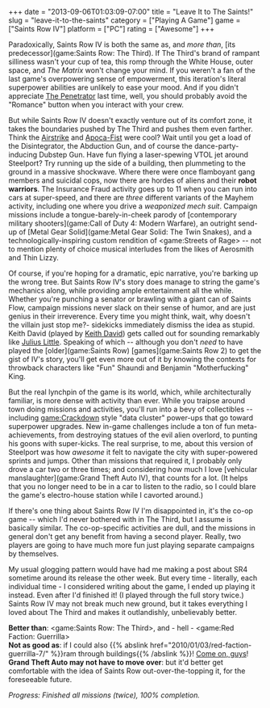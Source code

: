 +++
date = "2013-09-06T01:03:09-07:00"
title = "Leave It to The Saints!"
slug = "leave-it-to-the-saints"
category = ["Playing A Game"]
game = ["Saints Row IV"]
platform = ["PC"]
rating = ["Awesome"]
+++

Paradoxically, Saints Row IV is both the same as, and <i>more than</i>, [its predecessor](game:Saints Row: The Third).  If The Third's brand of rampant silliness wasn't your cup of tea, this romp through the White House, outer space, and <i>The Matrix</i> won't change your mind.  If you weren't a fan of the last game's overpowering sense of empowerment, this iteration's literal superpower abilities are unlikely to ease your mood.  And if you didn't appreciate <a href="http://saintsrow.wikia.com/wiki/The_Penetrator">The Penetrator</a> last time, well, you should probably avoid the "Romance" button when you interact with your crew.

But while Saints Row IV doesn't exactly venture out of its comfort zone, it takes the boundaries pushed by The Third and pushes them even farther.  Think the <a href="http://saintsrow.wikia.com/wiki/SA-3_Airstrike">Airstrike</a> and <a href="http://saintsrow.wikia.com/wiki/Apoca-Fist">Apoca-Fist</a> were cool?  Wait until you get a load of the Disintegrator, the Abduction Gun, and of course the dance-party-inducing Dubstep Gun.  Have fun flying a laser-spewing VTOL jet around Steelport?  Try running up the side of a building, then plummeting to the ground in a massive shockwave.  Where there were once flamboyant gang members and suicidal cops, now there are hordes of aliens and their <b>robot warriors</b>.  The Insurance Fraud activity goes up to 11 when you can run into cars at super-speed, and there are <i>three</i> different variants of the Mayhem activity, including one where you drive a <i>weaponized mech suit</i>.  Campaign missions include a tongue-barely-in-cheek parody of [contemporary military shooters](game:Call of Duty 4: Modern Warfare), an outright send-up of [Metal Gear Solid](game:Metal Gear Solid: The Twin Snakes), and a technologically-inspiring custom rendition of <game:Streets of Rage> -- not to mention plenty of choice musical interludes from the likes of Aerosmith and Thin Lizzy.

Of course, if you're hoping for a dramatic, epic narrative, you're barking up the wrong tree.  But Saints Row IV's story does manage to string the game's mechanics along, while providing ample entertainment all the while.  Whether you're punching a senator or brawling with a giant can of Saints Flow, campaign missions never slack on their sense of humor, and are just genius in their irreverence.  Every time you might think, wait, why doesn't the villain just stop me?- sidekicks immediately dismiss the idea as stupid.  Keith David (played by <a href="http://www.imdb.com/name/nm0202966">Keith David</a>) gets called out for sounding remarkably like <a href="http://saintsrow.wikia.com/wiki/Julius">Julius Little</a>.  Speaking of which -- although you don't <i>need</i> to have played the [older](game:Saints Row) [games](game:Saints Row 2) to get the gist of IV's story, you'll get even more out of it by knowing the contexts for throwback characters like "Fun" Shaundi and Benjamin "Motherfucking" King.

But the real lynchpin of the game is its world, which, while architecturally familiar, is more dense with activity than ever.  While you traipse around town doing missions and activities, you'll run into a bevy of collectibles -- including <game:Crackdown> style "data cluster" power-ups that go toward superpower upgrades.  New in-game challenges include a ton of fun meta-achievements, from destroying statues of the evil alien overlord, to punting his goons with super-kicks.  The real surprise, to me, about this version of Steelport was how <i>awesome</i> it felt to navigate the city with super-powered sprints and jumps.  Other than missions that required it, I probably only drove a car two or three times; and considering how much I love [vehicular manslaughter](game:Grand Theft Auto IV), that counts for a lot.  (It helps that you no longer need to be in a car to listen to the radio, so I could blare the game's electro-house station while I cavorted around.)

If there's one thing about Saints Row IV I'm disappointed in, it's the co-op game -- which I'd never bothered with in The Third, but I assume is basically similar.  The co-op-specific activities are dull, and the missions in general don't get any benefit from having a second player.  Really, two players are going to have much more fun just playing separate campaigns by themselves.

My usual glogging pattern would have had me making a post about SR4 sometime around its release the other week.  But every time - literally, each individual time - I considered writing about the game, I ended up playing it instead.  Even after I'd finished it!  (I played through the full story twice.)  Saints Row IV may not break much new ground, but it takes everything I loved about The Third and makes it outlandishly, unbelievably better.

<b>Better than</b>: <game:Saints Row: The Third>, and - hell - <game:Red Faction: Guerrilla>  
<b>Not as good as</b>: if I could also {{% abslink href="2010/01/03/red-faction-guerrilla-7/" %}}ram through buildings{{% /abslink %}}!  <a href="http://www.vg247.com/2013/08/12/a-fully-geo-mod-enabled-saints-row-is-literally-impossible-in-this-gen-says-volition/">Come on, guys</a>!  
<b>Grand Theft Auto may not have to move over</b>: but it'd better get comfortable with the idea of Saints Row out-over-the-topping it, for the foreseeable future.

<i>Progress: Finished all missions (twice), 100% completion.</i>
